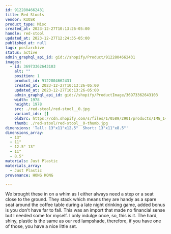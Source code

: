 ```yaml
---
id: 9122804662431
title: Red Stools
vendor: KIOSK
product_type: Misc
created_at: 2023-12-27T10:13:26-05:00
handle: red-stool
updated_at: 2023-12-27T12:24:35-05:00
published_at: null
tags: postarchive
status: active
admin_graphql_api_id: gid://shopify/Product/9122804662431
images:
  - id: 36973362643103
    alt: ""
    position: 1
    product_id: 9122804662431
    created_at: 2023-12-27T10:13:26-05:00
    updated_at: 2023-12-27T10:13:26-05:00
    admin_graphql_api_id: gid://shopify/ProductImage/36973362643103
    width: 1978
    height: 1978
    src: ./red-stool/red-stool__0.jpg
    variant_ids: []
    oldSrc: https://cdn.shopify.com/s/files/1/0589/2901/products/IMG_1424copy.jpg?v=1703690006
    thumb: ./red-stool/red-stool__0-thumb.jpg
dimensions: 'Tall: 13"x11"x12.5"  Short: 13"x11"x8.5"'
dimensions_array:
  - 13"
  - 11"
  - 12.5" 13"
  - 11"
  - 8.5"
materials: Just Plastic
materials_array:
  - Just Plastic
provenance: HONG KONG

---
```


We brought these in on a whim as I either always need a step or a seat close to the ground. They stack which means they are handy as a spare seat around the coffee table during a late night drinking game, added bonus is you don't have far to fall. This was an import that made no financial sense but I needed some for myself. I only indulge once, so, this is it. The hard, shiny, plastic is the same as our red lampshade, therefore, if you have one of those, you have a nice little set.
